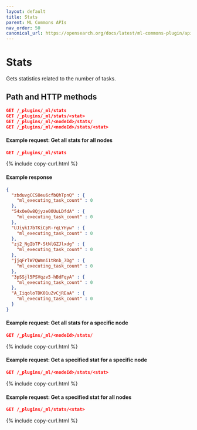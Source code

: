 ```yaml
---
layout: default
title: Stats 
parent: ML Commons APIs
nav_order: 50
canonical_url: https://opensearch.org/docs/latest/ml-commons-plugin/api/stats/
---
```


# Stats

Gets statistics related to the number of tasks. 

## Path and HTTP methods

```json
GET /_plugins/_ml/stats
GET /_plugins/_ml/stats/<stat>
GET /_plugins/_ml/<nodeId>/stats/
GET /_plugins/_ml/<nodeId>/stats/<stat>
```

#### Example request: Get all stats for all nodes

```json
GET /_plugins/_ml/stats
```
{% include copy-curl.html %}

#### Example response

```json
{
  "zbduvgCCSOeu6cfbQhTpnQ" : {
    "ml_executing_task_count" : 0
  },
  "54xOe0w8Qjyze00UuLDfdA" : {
    "ml_executing_task_count" : 0
  },
  "UJiykI7bTKiCpR-rqLYHyw" : {
    "ml_executing_task_count" : 0
  },
  "zj2_NgIbTP-StNlGZJlxdg" : {
    "ml_executing_task_count" : 0
  },
  "jjqFrlW7QWmni1tRnb_7Dg" : {
    "ml_executing_task_count" : 0
  },
  "3pSSjl5PSVqzv5-hBdFqyA" : {
    "ml_executing_task_count" : 0
  },
  "A_IiqoloTDK01uZvCjREaA" : {
    "ml_executing_task_count" : 0
  }
}
```

#### Example request: Get all stats for a specific node

```json
GET /_plugins/_ml/<nodeId>/stats/
```
{% include copy-curl.html %}

#### Example request: Get a specified stat for a specific node 

```json
GET /_plugins/_ml/<nodeId>/stats/<stat>
```
{% include copy-curl.html %}

#### Example request: Get a specified stat for all nodes

```json
GET /_plugins/_ml/stats/<stat>
```
{% include copy-curl.html %}




